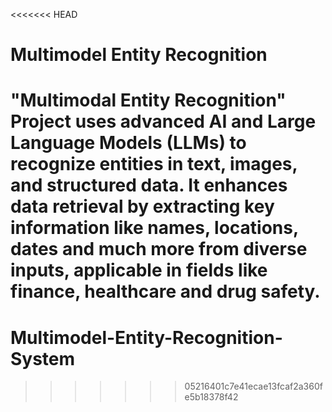 <<<<<<< HEAD
# Multimodel Entity Recognition
"Multimodal Entity Recognition" Project uses advanced AI and Large Language Models (LLMs) to recognize entities in text, images, and structured data. It enhances data retrieval by extracting key information like names, locations, dates and much more from diverse inputs, applicable in fields like finance, healthcare and drug safety.
=======
# Multimodel-Entity-Recognition-System
>>>>>>> 05216401c7e41ecae13fcaf2a360fe5b18378f42
